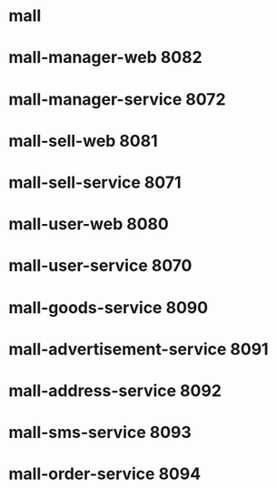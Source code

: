 # mall

# mall-manager-web    8082
# mall-manager-service    8072

# mall-sell-web   8081
# mall-sell-service   8071

# mall-user-web 8080
# mall-user-service 8070

# mall-goods-service 8090
# mall-advertisement-service 8091
# mall-address-service 8092
# mall-sms-service 8093
# mall-order-service 8094
